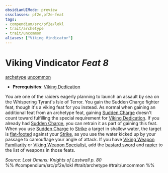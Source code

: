 ```yaml
---
obsidianUIMode: preview
cssclasses: pf2e,pf2e-feat
tags:
- compendium/src/pf2e/lokl
- trait/archetype
- trait/uncommon
aliases: ["Viking Vindicator"]
---
```

# Viking Vindicator  *Feat 8*  
[archetype](rules/traits/archetype.md "Archetype Feat Trait")  [uncommon](rules/traits/uncommon.md "Uncommon Rarity Trait")  

- **Prerequisites**: [Viking Dedication](compendium/feats/viking-dedication-apg.md)

You are one of the raiders eagerly planning to launch an assault by sea on the Whispering Tyrant's Isle of Terror. You gain the Sudden Charge fighter feat, though it's a viking feat for you instead. As normal when gaining an additional feat from an archetype feat, gaining [Sudden Charge](compendium/feats/sudden-charge-barbarian.md) doesn't count toward fulfilling the special requirement for [Viking Dedication](compendium/feats/viking-dedication-apg.md). If you already had [Sudden Charge](compendium/feats/sudden-charge-barbarian.md), you can retrain it as part of gaining this feat. When you use [Sudden Charge](compendium/feats/sudden-charge-barbarian.md) to [Strike](rules/actions/strike.md) a target in shallow water, the target is [flat-footed](rules/conditions.md#Flat-footed) against your [Strike](rules/actions/strike.md), as you use the water kicked up by your passage to camouflage your angle of attack. If you have [Viking Weapon Familiarity](compendium/feats/viking-weapon-familiarity-apg.md) or [Viking Weapon Specialist](compendium/feats/viking-weapon-specialist-apg.md), add the [bastard sword](compendium/equipment/items/bastard-sword.md) and [rapier](compendium/equipment/items/rapier.md) to the list of weapons in those feats.

*Source: Lost Omens: Knights of Lastwall p. 80*  
%% #compendium/src/pf2e/lokl #trait/archetype #trait/uncommon %%